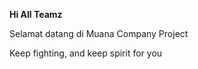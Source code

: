 <b>Hi All Teamz</b>

Selamat datang di Muana Company Project

Keep fighting, and keep spirit for you
